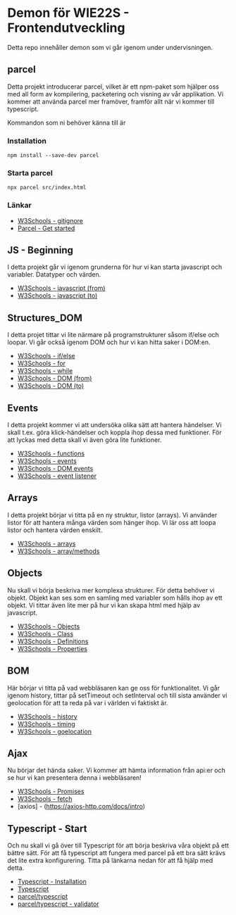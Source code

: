 # Demon för WIE22S - Frontendutveckling

Detta repo innehåller demon som vi går igenom under undervisningen.

## parcel

Detta projekt introducerar parcel, vilket är ett npm-paket som hjälper oss med all form av kompilering, packetering och visning av vår applikation. Vi kommer att använda parcel mer framöver, framför allt när vi kommer till typescript.

Kommandon som ni behöver känna till är

### Installation

```terminal
npm install --save-dev parcel
```

### Starta parcel

```terminal
npx parcel src/index.html
```

### Länkar

- [W3Schools - gitignore](https://www.w3schools.com/git/git_ignore.asp)
- [Parcel - Get started](https://parceljs.org/getting-started/webapp/)

## JS - Beginning

I detta projekt går vi igenom grunderna för hur vi kan starta javascript och variabler. Datatyper och värden. 

- [W3Schools - javascript (from)](https://www.w3schools.com/js/js_intro.asp)
- [W3Schools - javascript (to)](https://www.w3schools.com/js/js_datatypes.asp)

## Structures_DOM

I detta projet tittar vi lite närmare på programstrukturer såsom if/else och loopar. Vi går också igenom DOM och hur vi kan hitta saker i DOM:en.

- [W3Schools - if/else](https://www.w3schools.com/js/js_if_else.asp)
- [W3Schools - for](https://www.w3schools.com/js/js_loop_for.asp)
- [W3Schools - while](https://www.w3schools.com/js/js_loop_while.asp)
- [W3Schools - DOM (from)](https://www.w3schools.com/js/js_htmldom.asp)
- [W3Schools - DOM (to)](https://www.w3schools.com/js/js_htmldom_document.asp)

## Events

I detta projekt kommer vi att undersöka olika sätt att hantera händelser. Vi skall t.ex. göra klick-händelser och koppla ihop dessa med funktioner. För att lyckas med detta skall vi även göra lite funktioner. 

- [W3Schools - functions](https://www.w3schools.com/js/js_functions.asp)
- [W3Schools - events](https://www.w3schools.com/js/js_events.asp)
- [W3Schools - DOM events](https://www.w3schools.com/js/js_htmldom_events.asp)
- [W3Schools - event listener](https://www.w3schools.com/js/js_htmldom_eventlistener.asp)

## Arrays

I detta projekt börjar vi titta på en ny struktur, listor (arrays). Vi använder listor för att hantera många värden som hänger ihop. Vi lär oss att loopa listor och hantera värden enskilt.

- [W3Schools - arrays](https://www.w3schools.com/js/js_arrays.asp)
- [W3Schools - array/methods](https://www.w3schools.com/js/js_array_methods.asp)

## Objects

Nu skall vi börja beskriva mer komplexa strukturer. För detta behöver vi objekt. Objekt kan ses som en samling med variabler som hålls ihop av ett objekt. Vi tittar även lite mer på hur vi kan skapa html med hjälp av javascript.

- [W3Schools - Objects](https://www.w3schools.com/js/js_objects.asp)
- [W3Schools - Class](https://www.w3schools.com/js/js_class_intro.asp)
- [W3Schools - Definitions](https://www.w3schools.com/js/js_object_definition.asp)
- [W3Schools - Properties](https://www.w3schools.com/js/js_object_properties.asp)

## BOM

Här börjar vi titta på vad webbläsaren kan ge oss för funktionalitet. Vi går igenom history, tittar på setTimeout och setInterval och till sista använder vi geolocation för att ta reda på var i världen vi faktiskt är.

- [W3Schools - history](https://www.w3schools.com/js/js_window_history.asp)
- [W3Schools - timing](https://www.w3schools.com/js/js_timing.asp)
- [W3Schools - goelocation](https://www.w3schools.com/js/js_api_geolocation.asp)

## Ajax

Nu börjar det hända saker. Vi kommer att hämta information från api:er och se hur vi kan presentera denna i webbläsaren!

- [W3Schools - Promises](https://www.w3schools.com/js/js_promise.asp)
- [W3Schools - fetch](https://www.w3schools.com/js/js_api_fetch.asp)
- [axios] - (https://axios-http.com/docs/intro)

## Typescript - Start

Och nu skall vi gå över till Typescript för att börja beskriva våra objekt på ett bättre sätt. För att få typescript att fungera med parcel på ett bra sätt krävs det lite extra konfigurering. Titta på länkarna nedan för att få hjälp med detta.

- [Typescript - Installation](https://www.typescriptlang.org/docs/handbook/typescript-tooling-in-5-minutes.html)
- [Typescript](https://www.typescriptlang.org/docs/handbook)
- [parcel/typescript](https://parceljs.org/languages/typescript/#tsc)
- [parcel/typescript - validator](https://parceljs.org/languages/typescript/#experimental-validator-plugin)